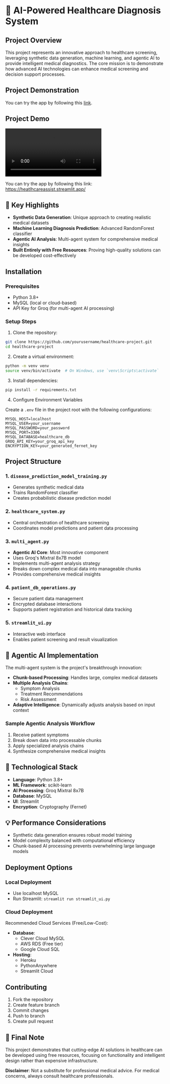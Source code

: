 # 🏥 AI-Powered Healthcare Diagnosis System

## Project Overview

This project represents an innovative approach to healthcare screening, leveraging synthetic data generation, machine learning, and agentic AI to provide intelligent medical diagnostics. The core mission is to demonstrate how advanced AI technologies can enhance medical screening and decision support processes.


## Project Demonstration

You can try the app by following this [link](https://github.com/Anirudh-Aravind/Intelligent-health-screening/raw/main/medical_screening.mp4).

## Project Demo

![Video Demo](https://github.com/Anirudh-Aravind/Intelligent-health-screening/raw/main/medical_screening.mp4)

 You can try the app by following this link: https://heatlhcareassist.streamlit.app/


## 🌟 Key Highlights

- **Synthetic Data Generation**: Unique approach to creating realistic medical datasets
- **Machine Learning Diagnosis Prediction**: Advanced RandomForest classifier
- **Agentic AI Analysis**: Multi-agent system for comprehensive medical insights
- **Built Entirely with Free Resources**: Proving high-quality solutions can be developed cost-effectively

## Installation

### Prerequisites

- Python 3.8+
- MySQL (local or cloud-based)
- API Key for Groq (for multi-agent AI processing)

### Setup Steps

1. Clone the repository:
```bash
git clone https://github.com/yourusername/healthcare-project.git
cd healthcare-project
```

2. Create a virtual environment:
```bash
python -m venv venv
source venv/bin/activate  # On Windows, use `venv\Scripts\activate`
```

3. Install dependencies:
```bash
pip install -r requirements.txt
```

4. Configure Environment Variables

Create a `.env` file in the project root with the following configurations:
```
MYSQL_HOST=localhost
MYSQL_USER=your_username
MYSQL_PASSWORD=your_password
MYSQL_PORT=3306
MYSQL_DATABASE=healthcare_db
GROQ_API_KEY=your_groq_api_key
ENCRYPTION_KEY=your_generated_fernet_key
```

## Project Structure

### 1. `disease_prediction_model_training.py`
- Generates synthetic medical data
- Trains RandomForest classifier
- Creates probabilistic disease prediction model

### 2. `healthcare_system.py`
- Central orchestration of healthcare screening
- Coordinates model predictions and patient data processing

### 3. `multi_agent.py`
- **Agentic AI Core**: Most innovative component
- Uses Groq's Mixtral 8x7B model
- Implements multi-agent analysis strategy
- Breaks down complex medical data into manageable chunks
- Provides comprehensive medical insights

### 4. `patient_db_operations.py`
- Secure patient data management
- Encrypted database interactions
- Supports patient registration and historical data tracking

### 5. `streamlit_ui.py`
- Interactive web interface
- Enables patient screening and result visualization

## 🚀 Agentic AI Implementation

The multi-agent system is the project's breakthrough innovation:

- **Chunk-based Processing**: Handles large, complex medical datasets
- **Multiple Analysis Chains**:
  - Symptom Analysis
  - Treatment Recommendations
  - Risk Assessment
- **Adaptive Intelligence**: Dynamically adjusts analysis based on input context

### Sample Agentic Analysis Workflow
1. Receive patient symptoms
2. Break down data into processable chunks
3. Apply specialized analysis chains
4. Synthesize comprehensive medical insights

## 🔧 Technological Stack

- **Language**: Python 3.8+
- **ML Framework**: scikit-learn
- **AI Processing**: Groq Mixtral 8x7B
- **Database**: MySQL
- **UI**: Streamlit
- **Encryption**: Cryptography (Fernet)

## 💡 Performance Considerations

- Synthetic data generation ensures robust model training
- Model complexity balanced with computational efficiency
- Chunk-based AI processing prevents overwhelming large language models

## Deployment Options

### Local Deployment
- Use localhost MySQL
- Run Streamlit: `streamlit run streamlit_ui.py`

### Cloud Deployment
Recommended Cloud Services (Free/Low-Cost):
- **Database**: 
  - Clever Cloud MySQL
  - AWS RDS (Free tier)
  - Google Cloud SQL
- **Hosting**: 
  - Heroku
  - PythonAnywhere
  - Streamlit Cloud

## Contributing

1. Fork the repository
2. Create feature branch
3. Commit changes
4. Push to branch
5. Create pull request


## 🌈 Final Note

This project demonstrates that cutting-edge AI solutions in healthcare can be developed using free resources, focusing on functionality and intelligent design rather than expensive infrastructure.

**Disclaimer**: Not a substitute for professional medical advice. For medical concerns, always consult healthcare professionals.
